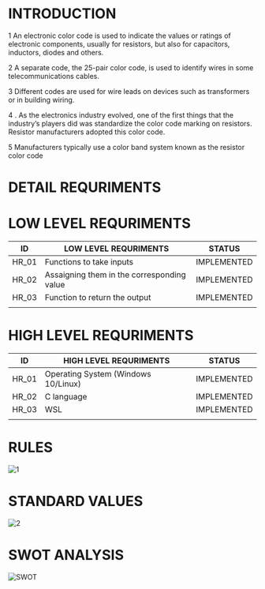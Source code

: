 # INTRODUCTION
1 An electronic color code is used to indicate the values or ratings of electronic components, usually for resistors, but also for capacitors, inductors, diodes and others.

2 A separate code, the 25-pair color code, is used to identify wires in some telecommunications cables.

3 Different codes are used for wire leads on devices such as transformers or in building wiring.

4 . As the electronics industry evolved, one of the first things that the industry’s players did was standardize the color code marking on resistors. Resistor manufacturers adopted this color code.

5 Manufacturers typically use a color band system known as the resistor color code


 # DETAIL REQURIMENTS 
 
  
 # LOW LEVEL REQURIMENTS 
   
  |   ID   | LOW LEVEL REQURIMENTS  |                           STATUS     |
  |-------|------------------------|----------------------------------------|
  |  HR_01      |Functions to take inputs|                      IMPLEMENTED |                      
  |  HR_02    | Assaigning them in the corresponding value  |   IMPLEMENTED |                    
  |  HR_03    |   Function to return the output            |    IMPLEMENTED |         
  |      ||    
  
  
  
  # HIGH LEVEL REQURIMENTS 
  
  |   ID   | HIGH LEVEL REQURIMENTS  |                           STATUS     |
  |-------|------------------------|----------------------------------------|
  |  HR_01      |Operating System (Windows 10/Linux)|                      IMPLEMENTED |                      
  |  HR_02    |  C language |   IMPLEMENTED |                    
  |  HR_03    |   WSL          |    IMPLEMENTED |         
  |      ||            
  
  
   
   # RULES
   
   ![1](https://user-images.githubusercontent.com/98825305/153272934-e1817f03-840e-4bb5-89be-696d9685ce6b.jpg)
   
   # STANDARD VALUES 
   ![2](https://user-images.githubusercontent.com/98825305/153273503-bd37c599-ad62-4b89-a9fa-00a779f5c771.png)
   
   # SWOT ANALYSIS
   ![SWOT ](https://user-images.githubusercontent.com/98825305/153276766-15b2d773-c666-4eff-ad48-c455d0638f24.jpg)
             
                         

  
